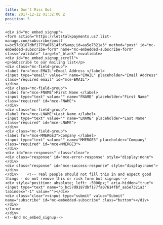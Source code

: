 ```yaml
---
title: Don't Miss Out
date: 2017-12-12 01:32:00 Z
position: 5
---
```


<!-- Begin MailChimp Signup Form -->
    <div id="mc_embed_signup">
    <form action="https://letstalkpayments.us7.list-manage.com/subscribe/post?u=bc57d9187dbf177fa07614fbf&amp;id=aa5e7321a3" method="post" id="mc-embedded-subscribe-form" name="mc-embedded-subscribe-form" class="validate" target="_blank" novalidate>
    <div id="mc_embed_signup_scroll">
    <p>Subscribe to our mailing list</p>
    <div class="mc-field-group">
    <label for="mce-EMAIL">Email Address </label>
    <input type="email" value="" name="EMAIL" placeholder="Email Address" class="required email" id="mce-EMAIL">
    </div>
    <div class="mc-field-group">
    <label for="mce-FNAME">First Name </label>
    <input type="text" value="" name="FNAME" placeholder="First Name" class="required" id="mce-FNAME">
    </div>
    <div class="mc-field-group">
    <label for="mce-LNAME">Last Name </label>
    <input type="text" value="" name="LNAME" placeholder="Last Name" class="required" id="mce-LNAME">
    </div>
    <div class="mc-field-group">
    <label for="mce-MMERGE3">Company </label>
    <input type="text" value="" name="MMERGE3" placeholder="Company" class="required" id="mce-MMERGE3">
    </div>
    <div id="mce-responses" class="clear">
    <div class="response" id="mce-error-response" style="display:none"></div>
    <div class="response" id="mce-success-response" style="display:none"></div>
    </div>    <!-- real people should not fill this in and expect good things - do not remove this or risk form bot signups-->
    <div style="position: absolute; left: -5000px;" aria-hidden="true"><input type="text" name="b_bc57d9187dbf177fa07614fbf_aa5e7321a3" tabindex="-1" value=""></div>
    <div class="clear"><input type="submit" value="Submit" name="subscribe" id="mc-embedded-subscribe" class="button"></div>
    </div>
    </form>
    </div>
    <!--End mc_embed_signup-->